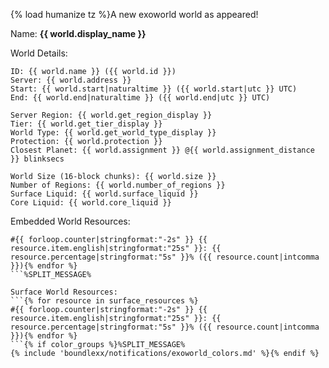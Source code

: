 {% load humanize tz %}A new exoworld world as appeared!

Name: **{{ world.display_name }}**

World Details:
```
ID: {{ world.name }} ({{ world.id }})
Server: {{ world.address }}
Start: {{ world.start|naturaltime }} ({{ world.start|utc }} UTC)
End: {{ world.end|naturaltime }} ({{ world.end|utc }} UTC)

Server Region: {{ world.get_region_display }}
Tier: {{ world.get_tier_display }}
World Type: {{ world.get_world_type_display }}
Protection: {{ world.protection }}
Closest Planet: {{ world.assignment }} @{{ world.assignment_distance }} blinksecs

World Size (16-block chunks): {{ world.size }}
Number of Regions: {{ world.number_of_regions }}
Surface Liquid: {{ world.surface_liquid }}
Core Liquid: {{ world.core_liquid }}
```
Embedded World Resources:
```{% for resource in embedded_resources %}
#{{ forloop.counter|stringformat:"-2s" }} {{ resource.item.english|stringformat:"25s" }}: {{ resource.percentage|stringformat:"5s" }}% ({{ resource.count|intcomma }}){% endfor %}
```%SPLIT_MESSAGE%

Surface World Resources:
```{% for resource in surface_resources %}
#{{ forloop.counter|stringformat:"-2s" }} {{ resource.item.english|stringformat:"25s" }}: {{ resource.percentage|stringformat:"5s" }}% ({{ resource.count|intcomma }}){% endfor %}
```{% if color_groups %}%SPLIT_MESSAGE%
{% include 'boundlexx/notifications/exoworld_colors.md' %}{% endif %}
